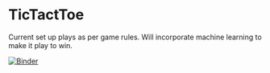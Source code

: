 # TicTactToe

Current set up plays as per game rules. Will incorporate machine learning to make it play to win.

[![Binder](https://mybinder.org/badge_logo.svg)](https://mybinder.org/v2/gh/Rajivh/TicTactToe/blob/master/Tic_Tac_Toe_v5.ipynb/master)
